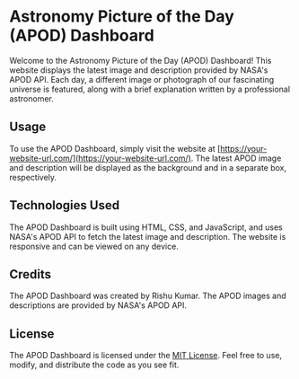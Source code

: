 # Astronomy Picture of the Day (APOD) Dashboard

Welcome to the Astronomy Picture of the Day (APOD) Dashboard! This website displays the latest image and description provided by NASA's APOD API. Each day, a different image or photograph of our fascinating universe is featured, along with a brief explanation written by a professional astronomer.

## Usage

To use the APOD Dashboard, simply visit the website at [https://your-website-url.com/](https://your-website-url.com/). The latest APOD image and description will be displayed as the background and in a separate box, respectively.

## Technologies Used

The APOD Dashboard is built using HTML, CSS, and JavaScript, and uses NASA's APOD API to fetch the latest image and description. The website is responsive and can be viewed on any device.

## Credits

The APOD Dashboard was created by Rishu Kumar. The APOD images and descriptions are provided by NASA's APOD API.

## License

The APOD Dashboard is licensed under the [MIT License](https://opensource.org/licenses/MIT). Feel free to use, modify, and distribute the code as you see fit.
